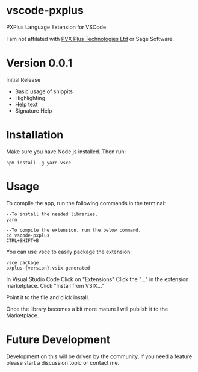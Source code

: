# vscode-pxplus
PXPlus Language Extension for VSCode

I am not affilated with [PVX Plus Technologies Ltd](https://home.pvxplus.com) or Sage Software.

# Version 0.0.1
Initial Release 
- Basic usage of snippits 
- Highlighting 
- Help text
- Signature Help

# Installation
Make sure you have Node.js installed. Then run:

`npm install -g yarn vsce`

# Usage
To compile the app, run the following commands in the terminal:
```nodejs
--To install the needed libraries.
yarn 
```

```nodejs
--To compile the extension, run the below command.
cd vscode-pxplus
CTRL+SHIFT+B
```

You can use vsce to easily package the extension:


```nodejs
vsce package
pxplus-{version}.vsix generated
```

In Visual Studio Code
Click on "Extensions"
Click the "..." in the extension marketplace.
Click "Install from VSIX..."

Point it to the file and click install.

Once the library becomes a bit more mature I will publish it to the Marketplace.

# Future Development
Development on this will be driven by the community, if you need a feature please start a discussion topic or contact me.  